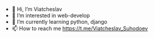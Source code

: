 - 👋 Hi, I’m Viatcheslav
- 👀 I’m interested in web-develop
- 🌱 I’m currently learning python, django
- 📫 How to reach me  https://t.me/Viatcheslav_Suhodoev

